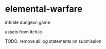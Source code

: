 # elemental-warfare

infinite dungeon game

assets from itch.io

TODO: remove all log statements on submission

